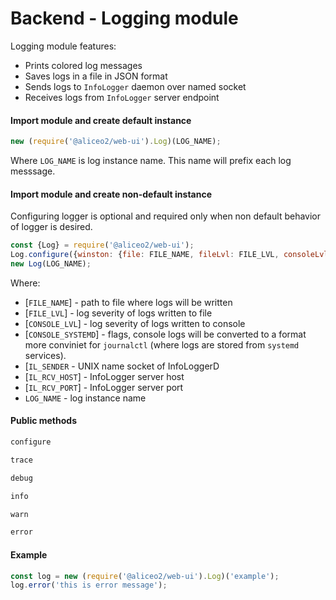 # Backend - Logging module
Logging module features:
 * Prints colored log messages
 * Saves logs in a file in JSON format
 * Sends logs to `InfoLogger` daemon over named socket
 * Receives logs from `InfoLogger` server endpoint

#### Import module and create default instance
```js
new (require('@aliceo2/web-ui').Log)(LOG_NAME);
```

Where `LOG_NAME` is log instance name. This name will prefix each log messsage.

#### Import module and create non-default instance

Configuring logger is optional and required only when non default behavior of logger is desired.

```js
const {Log} = require('@aliceo2/web-ui');
Log.configure({winston: {file: FILE_NAME, fileLvl: FILE_LVL, consoleLvl: CONSOLE_LVL, consoleSystemd: CONSOLE_SYSTEMD}, infologger: {sender: IL_SENDER, host: IL_RCV_HOST, port: IL_RCV_PORT}});
new Log(LOG_NAME);
```

Where:
  * [`FILE_NAME`] - path to file where logs will be written
  * [`FILE_LVL`] - log severity of logs written to file
  * [`CONSOLE_LVL`] - log severity of logs written to console
  * [`CONSOLE_SYSTEMD`] - flags, console logs will be converted to a format more conviniet for `journalctl` (where logs are stored from `systemd` services).
  * [`IL_SENDER` - UNIX name socket of InfoLoggerD
  * [`IL_RCV_HOST`] - InfoLogger server host
  * [`IL_RCV_PORT`] - InfoLogger server port
  * `LOG_NAME` - log instance name


#### Public methods

```js
configure
```

```js
trace
```

```js
debug
```

```js
info
```

```js
warn
```

```js
error
```

#### Example
```js
const log = new (require('@aliceo2/web-ui').Log)('example');
log.error('this is error message');
```
